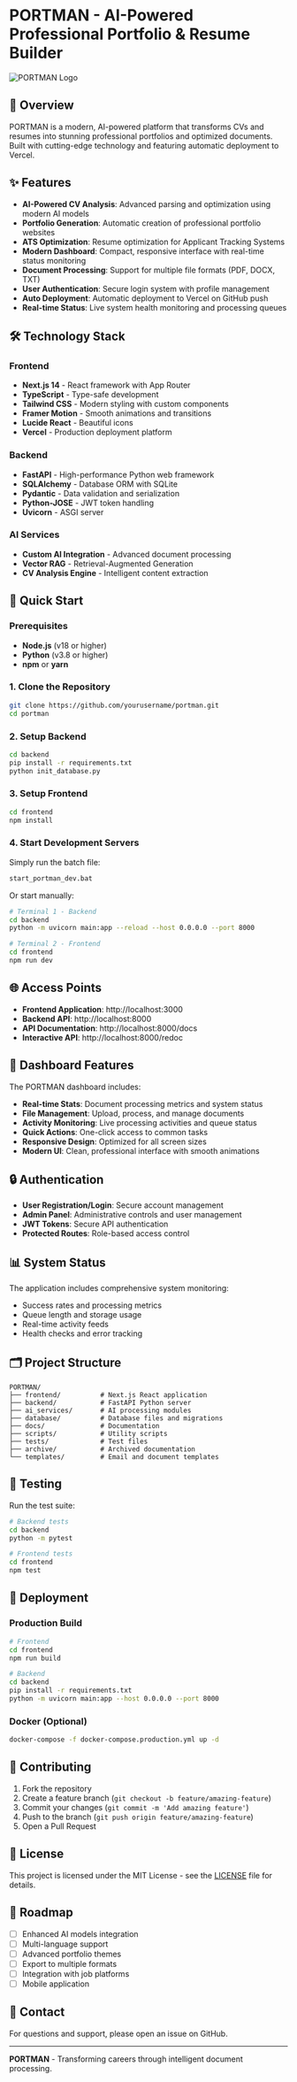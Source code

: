 # PORTMAN - AI-Powered Professional Portfolio & Resume Builder

![PORTMAN Logo](portman.png)

## 🚀 Overview

PORTMAN is a modern, AI-powered platform that transforms CVs and resumes into stunning professional portfolios and optimized documents. Built with cutting-edge technology and featuring automatic deployment to Vercel.

## ✨ Features

- **AI-Powered CV Analysis**: Advanced parsing and optimization using modern AI models
- **Portfolio Generation**: Automatic creation of professional portfolio websites
- **ATS Optimization**: Resume optimization for Applicant Tracking Systems
- **Modern Dashboard**: Compact, responsive interface with real-time status monitoring
- **Document Processing**: Support for multiple file formats (PDF, DOCX, TXT)
- **User Authentication**: Secure login system with profile management
- **Auto Deployment**: Automatic deployment to Vercel on GitHub push
- **Real-time Status**: Live system health monitoring and processing queues

## 🛠️ Technology Stack

### Frontend
- **Next.js 14** - React framework with App Router
- **TypeScript** - Type-safe development
- **Tailwind CSS** - Modern styling with custom components
- **Framer Motion** - Smooth animations and transitions
- **Lucide React** - Beautiful icons
- **Vercel** - Production deployment platform

### Backend
- **FastAPI** - High-performance Python web framework
- **SQLAlchemy** - Database ORM with SQLite
- **Pydantic** - Data validation and serialization
- **Python-JOSE** - JWT token handling
- **Uvicorn** - ASGI server

### AI Services
- **Custom AI Integration** - Advanced document processing
- **Vector RAG** - Retrieval-Augmented Generation
- **CV Analysis Engine** - Intelligent content extraction

## 🚦 Quick Start

### Prerequisites
- **Node.js** (v18 or higher)
- **Python** (v3.8 or higher)
- **npm** or **yarn**

### 1. Clone the Repository
```bash
git clone https://github.com/yourusername/portman.git
cd portman
```

### 2. Setup Backend
```bash
cd backend
pip install -r requirements.txt
python init_database.py
```

### 3. Setup Frontend
```bash
cd frontend
npm install
```

### 4. Start Development Servers
Simply run the batch file:
```bash
start_portman_dev.bat
```

Or start manually:
```bash
# Terminal 1 - Backend
cd backend
python -m uvicorn main:app --reload --host 0.0.0.0 --port 8000

# Terminal 2 - Frontend
cd frontend
npm run dev
```

## 🌐 Access Points

- **Frontend Application**: http://localhost:3000
- **Backend API**: http://localhost:8000
- **API Documentation**: http://localhost:8000/docs
- **Interactive API**: http://localhost:8000/redoc

## 📱 Dashboard Features

The PORTMAN dashboard includes:

- **Real-time Stats**: Document processing metrics and system status
- **File Management**: Upload, process, and manage documents
- **Activity Monitoring**: Live processing activities and queue status
- **Quick Actions**: One-click access to common tasks
- **Responsive Design**: Optimized for all screen sizes
- **Modern UI**: Clean, professional interface with smooth animations

## 🔒 Authentication

- **User Registration/Login**: Secure account management
- **Admin Panel**: Administrative controls and user management
- **JWT Tokens**: Secure API authentication
- **Protected Routes**: Role-based access control

## 📊 System Status

The application includes comprehensive system monitoring:
- Success rates and processing metrics
- Queue length and storage usage
- Real-time activity feeds
- Health checks and error tracking

## 🗂️ Project Structure

```
PORTMAN/
├── frontend/          # Next.js React application
├── backend/           # FastAPI Python server
├── ai_services/       # AI processing modules
├── database/          # Database files and migrations
├── docs/              # Documentation
├── scripts/           # Utility scripts
├── tests/             # Test files
├── archive/           # Archived documentation
└── templates/         # Email and document templates
```

## 🧪 Testing

Run the test suite:
```bash
# Backend tests
cd backend
python -m pytest

# Frontend tests
cd frontend
npm test
```

## 🚢 Deployment

### Production Build
```bash
# Frontend
cd frontend
npm run build

# Backend
cd backend
pip install -r requirements.txt
python -m uvicorn main:app --host 0.0.0.0 --port 8000
```

### Docker (Optional)
```bash
docker-compose -f docker-compose.production.yml up -d
```

## 🤝 Contributing

1. Fork the repository
2. Create a feature branch (`git checkout -b feature/amazing-feature`)
3. Commit your changes (`git commit -m 'Add amazing feature'`)
4. Push to the branch (`git push origin feature/amazing-feature`)
5. Open a Pull Request

## 📝 License

This project is licensed under the MIT License - see the [LICENSE](LICENSE) file for details.

## 🎯 Roadmap

- [ ] Enhanced AI models integration
- [ ] Multi-language support
- [ ] Advanced portfolio themes
- [ ] Export to multiple formats
- [ ] Integration with job platforms
- [ ] Mobile application

## 📧 Contact

For questions and support, please open an issue on GitHub.

---

**PORTMAN** - Transforming careers through intelligent document processing.
